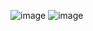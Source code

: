 
![image](https://github.com/Sanskaaaar1/PRODIGY_WD_02/assets/142090555/090b24a0-15c8-464e-baba-a8a8481722e9)
![image](https://github.com/Sanskaaaar1/PRODIGY_WD_02/assets/142090555/2eef9f9d-8776-472c-b3a6-333d0bee7c55)

